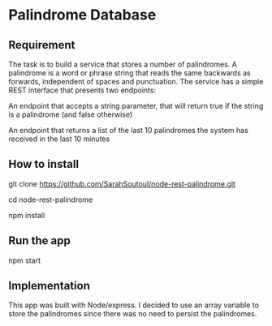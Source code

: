 # Palindrome Database

## Requirement 

The task is to build a service that stores a number of palindromes. A palindrome is a word or phrase string that reads the same backwards as forwards, independent of spaces and punctuation. The service has a simple REST interface that presents two endpoints:

An endpoint that accepts a string parameter, that will return true if the string is a palindrome (and false otherwise)

An endpoint that returns a list of the last 10 palindromes the system has received in the last 10 minutes

## How to install 

git clone https://github.com/SarahSoutoul/node-rest-palindrome.git

cd node-rest-palindrome

npm install

## Run the app

npm start

## Implementation 

This app was built with Node/express. I decided to use an array variable to store the palindromes since there was no need to persist the palindromes. 

